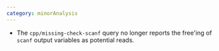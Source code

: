 ```yaml
---
category: minorAnalysis
---
```

* The `cpp/missing-check-scanf` query no longer reports the free'ing of `scanf` output variables as potential reads.